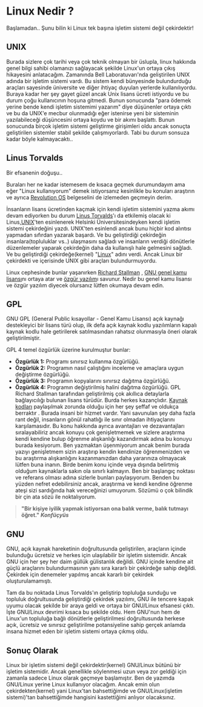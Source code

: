 Linux Nedir ?
=
Başlamadan.. Şunu bilin ki Linux tek başına işletim sistemi değil çekirdektir!

UNIX
-
Burada sizlere çok tarihi veya çok teknik olmayan bir üslupla, linux hakkında genel bilgi sahibi olamanızı sağlayacak şekilde Linux'un ortaya çıkış hikayesini anlatacağım. Zamanında Bell Laboratuvarı'nda geliştirilen UNIX adında bir işletim sistemi vardı. Bu sistem kendi bünyesinde bulundurduğu araçları sayesinde üniversite ve diğer ihtiyaç duyulan yerlerde kullanılıyordu. Buraya kadar her şey gayet güzel ancak Unix lisans ücreti istiyordu ve bu durum çoğu kullanıcının hoşuna gitmedi. Bunun sonucunda "para ödemek yerine bende kendi işletim sistemimi yazarım" diye düşünenler ortaya çıktı ve bu da UNIX'e mecbur olunmadığı eğer istenirse yeni bir sisteminin yazılabileceği düşüncesini ortaya koydu ve bir akımı başlattı. Bunun sonucunda birçok işletim sistemi geliştirme girişimleri oldu ancak sonuçta geliştirilen sistemler stabil şekilde çalışmıyorlardı. Tabi bu durum sonsuza kadar böyle kalmayacaktı..

Linus Torvalds
-
Bir efsanenin doğuşu..

Buraları her ne kadar istemesem de kısaca geçmek durumundayım ama eğer "Linux kullanıyorum" demek istiyorsanız kesinlikle bu konuları araştırın ve ayrıca [Revolution OS](https://www.youtube.com/watch?v=cEhnQN1ZmDI) belgeselini de izlemeden geçmeyin derim.

İnsanların lisans ücretinden kaçmak için kendi işletim sistemini yazma akımı devam ediyorken bu durum [Linus Torvalds](https://www.wikiwand.com/tr/Linus_Torvalds)'ı da etkilemiş olacak ki Linus,[UNIX](https://www.wikiwand.com/tr/UNIX)'ten esinlenerek Helsinki Üniversitesindeyken kendi işletim sistemi çekirdeğini yazdı. UNIX'ten esinlendi ancak bunu hiçbir kod alıntısı yapmadan sıfırdan yazarak başardı. Ve bu geliştirdiği çekirdeğin insanlara(topluluklar vs..) ulaşmasını sağladı ve insanların verdiği dönütlerle düzenlemeler yaparak çekirdeğin daha da kullanışlı hale gelmesini sağladı. Ve bu geliştirdiği çekirdeğe(kernel) "[Linux](https://www.wikiwand.com/tr/Linux)" adını verdi. Ancak Linux bir çekirdekti ve içerisinde UNIX gibi araçları bulundurmuyordu.

Linux cephesinde bunlar yaşanırken [Richard Stallman](https://www.wikiwand.com/tr/Richard_Stallman) , [GNU genel kamu lisansı](https://www.wikiwand.com/tr/GNU_Genel_Kamu_Lisans%C4%B1)nı ortaya atar ve [özgür yazılım](https://tr.wikipedia.org/wiki/%C3%96zg%C3%BCr_yaz%C4%B1l%C4%B1m)ı savunur. Nedir bu genel kamu lisansı ve özgür yazılım diyecek olursanız lütfen okumaya devam edin.

GPL
-

GNU GPL (General Public kısayollar - Genel Kamu Lisansı) açık kaynağı destekleyici bir lisans türü olup, ilk defa açık kaynak kodlu yazılımların kapalı kaynak kodlu hale getirilerek satılmasından rahatsız olunmasıyla öneri olarak geliştirilmiştir.

GPL 4 temel özgürlük üzerine kurulmuştur bunlar:

- **Özgürlük 1:** Programı sınırsız kullanma özgürlüğü.
- **Özgürlük 2:** Programın nasıl çalıştığını inceleme ve amaçlara uygun değiştirme özgürlüğü.
- **Özgürlük 3:** Programın kopyalarını sınırsız dağıtma özgürlüğü.
- **Özgürlük 4:** Programın değiştirilmiş halini dağıtma özgürlüğü.
GPL Richard Stallman tarafından geliştirilmiş çok akıllıca detaylarla bağlayıcılığı bulunan lisans türüdür. Burda herkes kazançlıdır. [Kaynak kodları](https://www.wikiwand.com/tr/A%C3%A7%C4%B1k_kaynak) paylaşılmak zorunda olduğu için her şey şeffaf ve oldukça berraktır . Burada insani bir hizmet vardır. Yani savunulan şey daha fazla rant değil, insanların gönül rahatlığı ile sınır olmadan ihtiyaçlarını karşılamasıdır. Bu konu hakkında ayrıca avantajları ve dezavantajları sıralayabiliriz ancak konuyu çok genişletmemek ve sizlere araştırma kendi kendine bulup öğrenme alışkanlığı kazandırmak adına bu konuyu burada kesiyorum. Ben yazmaktan üşenmiyorum ancak benim burada yazıyı genişletmem sizin araştırıp kendin kendinize öğrenmenizden ve bu araştırma alışkanlığını kazanmanızdan daha yararınıza olmayacak lütfen buna inanın. Birde benim konu içinde veya dışında belirtmiş olduğum kaynaklarla sakın ola sınırlı kalmayın. Ben bir başlangıç noktası ve referans olması adına sizlerle bunları paylaşıyorum. Benden bu yüzden nefret edebilirsiniz ancak, araştırma ve kendi kendine öğrenme ateşi sizi sardığında hak vereceğinizi umuyorum. Sözümü o çok bilindik bir çin ata sözü ile noktalıyorum.

> **"Bir kişiye iyilik yapmak istiyorsan ona balık verme, balık tutmayı öğret." *Konfüçyüs***

GNU
-

GNU, açık kaynak hareketinin doğrultusunda geliştirilen, araçların içinde bulunduğu ücretsiz ve herkes için ulaşılabilir bir işletim sistemidir. Ancak GNU için her şey her daim güllük gülistanlık değildi. GNU içinde kendine ait güçlü araçlarını bulundurmasının yanı sıra kararlı bir çekirdeğe sahip değildi. Çekirdek için denemeler yapılmış ancak kararlı bir çekirdek oluşturulamamıştı.

Tam da bu noktada Linus Torvalds'ın geliştirip topluluğa sunduğu ve topluluk doğrultusunda geliştirdiği çekirdek yazılımı, GNU ile tencere kapak uyumu olacak şekilde bir araya geldi ve ortaya bir GNU/Linux efsanesi çıktı. İşte GNU/Linux devrimi kısaca bu şekilde oldu. Hem GNU'nun hem de Linux'un topluluğa bağlı dönütlerle geliştirilmesi doğrultusunda herkese açık, ücretsiz ve sınırsız geliştirilme potansiyeline sahip gerçek anlamda insana hizmet eden bir işletim sistemi ortaya çıkmış oldu.

Sonuç Olarak
-
Linux bir işletim sistemi değil çekirdektir(kernel) GNU/Linux bütünü bir işletim sistemidir. Ancak genellikle söylenmesi uzun veya zor geldiği için zamanla sadece Linux olarak geçmeye başlamıştır. Ben de yazımda GNU/Linux yerine Linux kullanıyor olacağım. Ancak emin olun çekirdekten(kernel) yani Linux'tan bahsettiğimde ve GNU/Linux(işletim sistemi)'tan bahsettiğimde hangisini kastettiğimi anlıyor olacaksınız.
